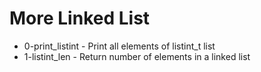 # More Linked List
- 0-print_listint - Print all elements of listint_t list
- 1-listint_len - Return number of elements in a linked list

